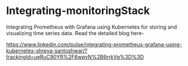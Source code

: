 # Integrating-monitoringStack
Integrating Prometheus with Grafana using Kubernetes for storing and visualizing time series data.
Read the detailed blog here- 

https://www.linkedin.com/pulse/integrating-prometheus-grafana-using-kubernetes-shreya-santoshwar/?trackingId=ueRuC90YR%2F6wpyN%2B6rrkVg%3D%3D 
